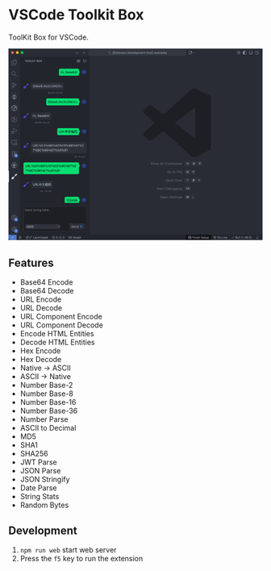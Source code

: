 # VSCode Toolkit Box

ToolKit Box for VSCode.

![Preview](preview.png)

## Features

- Base64 Encode
- Base64 Decode
- URL Encode
- URL Decode
- URL Component Encode
- URL Component Decode
- Encode HTML Entities
- Decode HTML Entities
- Hex Encode
- Hex Decode
- Native -> ASCII
- ASCII -> Native
- Number Base-2
- Number Base-8
- Number Base-16
- Number Base-36
- Number Parse
- ASCII to Decimal
- MD5
- SHA1
- SHA256
- JWT Parse
- JSON Parse
- JSON Stringify
- Date Parse
- String Stats
- Random Bytes

## Development

1. `npm run web` start web server
2. Press the `f5` key to run the extension
